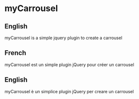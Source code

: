 # myCarrousel

English
--------
myCarrousel is a simple jquery plugin to create a carrousel

French
--------
myCarrousel est un simple plugin jQuery pour créer un carrousel

English
--------
myCarrousel è un simplice plugin jQuery per creare un carrousel

